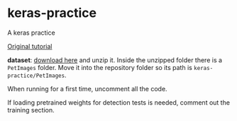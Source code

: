# keras-practice
A keras practice

[Original tutorial](https://keras.io/examples/vision/image_classification_from_scratch/#load-the-data-the-cats-vs-dogs-dataset)

**dataset**: [download here](https://www.microsoft.com/en-us/download/details.aspx?id=54765) and unzip it. Inside the unzipped folder there is a `PetImages` folder. Move it into the repository folder so its path is `keras-practice/PetImages`.

When running for a first time, uncomment all the code.

If loading pretrained weights for detection tests is needed, comment out the training section.
